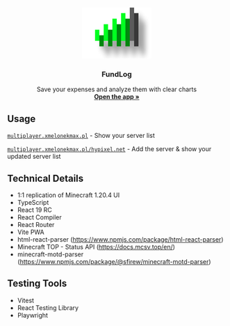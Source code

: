 <div align="center">
  <br />
  <a href="#">
    <img src="assets/readme-logo.png" alt="logo" width="160" height="117">
  </a>

  <h3 align="center">FundLog</h3>

  <p align="center">
    Save your expenses and analyze them with clear charts
    <br />
    <a href="https://fundlog.xmelonekmax.pl"><strong>Open the app »</strong></a>
  </p>
</div>

## Usage
<a href="https://fundlog.xmelonekmax.pl">`multiplayer.xmelonekmax.pl`</a> - Show your server list

<a href="https://fundlog.xmelonekmax.pl/hypixel.net">`multiplayer.xmelonekmax.pl/hypixel.net`</a> - Add the server & show your updated server list

## Technical Details
* 1:1 replication of Minecraft 1.20.4 UI
* TypeScript
* React 19 RC
* React Compiler
* React Router
* Vite PWA
* html-react-parser (https://www.npmjs.com/package/html-react-parser)
* Minecraft TOP - Status API (https://docs.mcsv.top/en/)
* minecraft-motd-parser (https://www.npmjs.com/package/@sfirew/minecraft-motd-parser)

## Testing Tools
* Vitest
* React Testing Library
* Playwright
